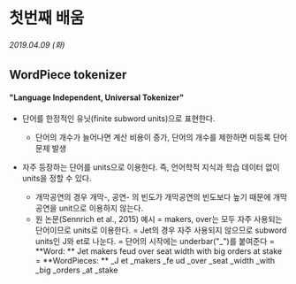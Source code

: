 # 첫번째 배움
###### 2019.04.09 (화)


## WordPiece tokenizer
#### "Language Independent, Universal Tokenizer" 

* 단어를 한정적인 유닛(finite subword units)으로 표현한다.
  + 단어의 개수가 늘어나면 계산 비용이 증가, 단어의 개수를 제한하면 미등록 단어 문제 발생

* 자주 등장하는 단어를 units으로 이용한다. 즉, 언어학적 지식과 학습 데이터 없이 units을 정할 수 있다.
  + 개막공연의 경우 개막-, 공연- 의 빈도가 개막공연의 빈도보다 높기 때문에 개막공연을 unit으로 이용하지 않는다.
  + 원 논문(Sennrich et al., 2015) 예시
    = makers, over는 모두 자주 사용되는 단어이므로 units로 이용한다.
    = Jet의 경우 자주 사용되지 않으므로 subword units인 J와 et로 나눈다.
    = 단어의 시작에는 underbar("\_")를 붙여준다 
    = **Word: ** 
    Jet makers feud over seat width with big orders at stake 
    = **WordPieces: **
     \_J et \_makers \_fe ud \_over \_seat \_width \_with \_big \_orders \_at \_stake
